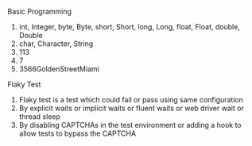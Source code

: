 Basic Programming 

1. int, Integer, byte, Byte, short, Short, long, Long, float, Float, double, Double 
2. char, Character, String 
3. 113 
4. 7 
5. 3566GoldenStreetMiami 

Flaky Test 
1. Flaky test is a test which could fail or pass using same configuration 
2. By explicit waits or implicit waits or fluent waits or web driver wait or thread sleep 
3. By disabling CAPTCHAs in the test environment or adding a hook to allow tests to bypass the CAPTCHA 